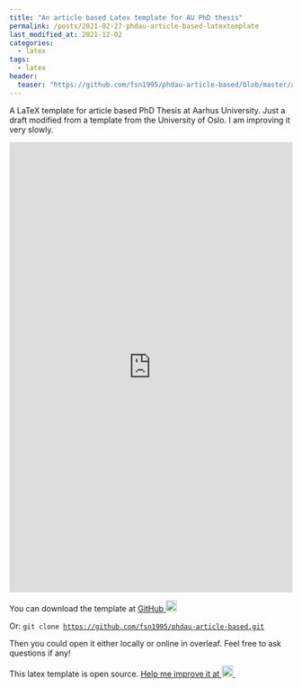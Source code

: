 ```yaml
---
title: "An article based Latex template for AU PhD thesis"
permalink: /posts/2021-02-27-phdau-article-based-latextemplate
last_modified_at: 2021-12-02
categories:
  - latex
tags:
  - latex
header:
  teaser: "https://github.com/fsn1995/phdau-article-based/blob/master/au%20logo/AU_LOGO/DK/blue/aulogo_dk_var1_blaa.png?raw=true" 
---
```


A LaTeX template for article based PhD Thesis at Aarhus University. Just a draft modified from a template from the University of Oslo.
I am improving it very slowly.


<iframe src="https://nbviewer.jupyter.org/github/fsn1995/phdau-article-based/blob/master/au_theis_template.pdf" height="800px" width="100%" style="border:none;"></iframe>


<p>You can download the template at <a href="https://github.com/fsn1995/phdau-article-based/archive/refs/heads/master.zip">GitHub
<img src="https://cdn.icon-icons.com/icons2/692/PNG/512/seo-social-web-network-internet_12_icon-icons.com_61498.png" width="20"/>
</a></p>

Or:
<code class="codeblock">git clone https://github.com/fsn1995/phdau-article-based.git</code>

Then you could open it either locally or online in overleaf.
Feel free to ask questions if any!

<p>This latex template is open source. <a href="https://github.com/fsn1995/phdau-article-based">Help me improve it at
<img src="https://cdn.jsdelivr.net/gh/devicons/devicon/icons/github/github-original-wordmark.svg" width="20"/>
<img src="https://cdn.icon-icons.com/icons2/2551/PNG/512/external_link_icon_152846.png" width="10"/>
</a></p>
